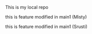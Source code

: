 <p>This is my local repo<p>
<p>this is feature modified in main1 (Misty)<p>
<p>this is feature modified in main1 (Srusti)<p>
